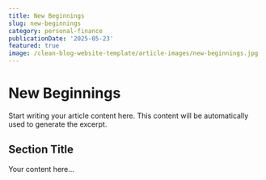 ```yaml
---
title: New Beginnings
slug: new-beginnings
category: personal-finance
publicationDate: '2025-05-23'
featured: true
image: /clean-blog-website-template/article-images/new-beginnings.jpg
---
```


# New Beginnings

Start writing your article content here. This content will be automatically used to generate the excerpt.

## Section Title

Your content here...
